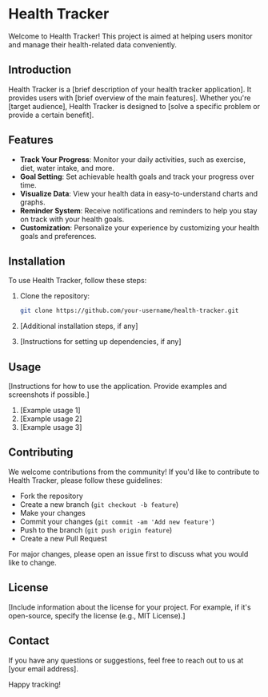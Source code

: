 # Health Tracker

Welcome to Health Tracker! This project is aimed at helping users monitor and manage their health-related data conveniently.

## Introduction

Health Tracker is a [brief description of your health tracker application]. It provides users with [brief overview of the main features]. Whether you're [target audience], Health Tracker is designed to [solve a specific problem or provide a certain benefit].

## Features

- **Track Your Progress**: Monitor your daily activities, such as exercise, diet, water intake, and more.
- **Goal Setting**: Set achievable health goals and track your progress over time.
- **Visualize Data**: View your health data in easy-to-understand charts and graphs.
- **Reminder System**: Receive notifications and reminders to help you stay on track with your health goals.
- **Customization**: Personalize your experience by customizing your health goals and preferences.

## Installation

To use Health Tracker, follow these steps:

1. Clone the repository:

    ```bash
    git clone https://github.com/your-username/health-tracker.git
    ```

2. [Additional installation steps, if any]

3. [Instructions for setting up dependencies, if any]

## Usage

[Instructions for how to use the application. Provide examples and screenshots if possible.]

1. [Example usage 1]
2. [Example usage 2]
3. [Example usage 3]

## Contributing

We welcome contributions from the community! If you'd like to contribute to Health Tracker, please follow these guidelines:

- Fork the repository
- Create a new branch (`git checkout -b feature`)
- Make your changes
- Commit your changes (`git commit -am 'Add new feature'`)
- Push to the branch (`git push origin feature`)
- Create a new Pull Request

For major changes, please open an issue first to discuss what you would like to change.

## License

[Include information about the license for your project. For example, if it's open-source, specify the license (e.g., MIT License).]

## Contact

If you have any questions or suggestions, feel free to reach out to us at [your email address].

Happy tracking!

